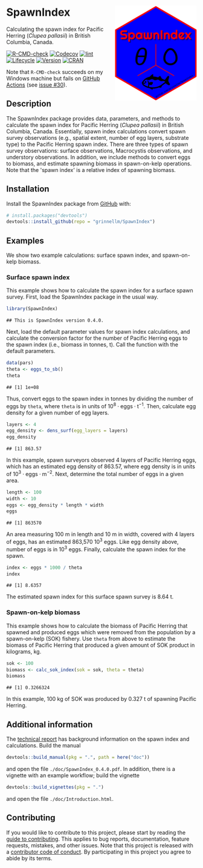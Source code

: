 
<!-- README.md is generated from README.Rmd; please edit README.Rmd. -->
# SpawnIndex <img src='man/sticker/sticker.png' align="right" height="250"/>

Calculating the spawn index for Pacific Herring (*Clupea pallasii*) in British Columbia, Canada.

<!-- badges: start -->
[![R-CMD-check](https://github.com/grinnellm/SpawnIndex/workflows/R-CMD-check/badge.svg)](https://github.com/grinnellm/SpawnIndex/actions) [![Codecov](https://codecov.io/gh/grinnellm/SpawnIndex/branch/master/graph/badge.svg)](https://codecov.io/gh/grinnellm/SpawnIndex) [![lint](https://github.com/grinnellm/SpawnIndex/workflows/lint/badge.svg)](https://github.com/grinnellm/SpawnIndex/actions) [![Lifecycle](https://img.shields.io/badge/lifecycle-stable-brightgreen.svg)](https://lifecycle.r-lib.org/articles/stages.html#stable) [![Version](https://img.shields.io/badge/Version-0.4.0-orange.svg?style=flat-square)](commits/master) [![CRAN](https://www.r-pkg.org/badges/version/SpawnIndex)](https://CRAN.R-project.org/package=SpawnIndex) <!-- badges: end -->

Note that `R-CMD-check` succeeds on my Windows machine but fails on [GitHub Actions](https://github.com/grinnellm/SpawnIndex/actions) (see [issue \#30](https://github.com/grinnellm/SpawnIndex/issues/30)).

## Description

The SpawnIndex package provides data, parameters, and methods to calculate the spawn index for Pacific Herring (*Clupea pallasii*) in British Columbia, Canada. Essentially, spawn index calculations convert spawn survey observations (e.g., spatial extent, number of egg layers, substrate type) to the Pacific Herring spawn index. There are three types of spawn survey observations: surface observations, Macrocystis observations, and understory observations. In addition, we include methods to convert eggs to biomass, and estimate spawning biomass in spawn-on-kelp operations. Note that the 'spawn index' is a relative index of spawning biomass.

## Installation

Install the SpawnIndex package from [GitHub](https://github.com/grinnellm/SpawnIndex) with:

``` r
# install.packages("devtools")
devtools::install_github(repo = "grinnellm/SpawnIndex")
```

## Examples

We show two example calculations: surface spawn index, and spawn-on-kelp biomass.

### Surface spawn index

This example shows how to calculate the spawn index for a surface spawn survey. First, load the SpawnIndex package in the usual way.

``` r
library(SpawnIndex)
```

    ## This is SpawnIndex version 0.4.0.

Next, load the default parameter values for spawn index calculations, and calculate the conversion factor for the number of Pacific Herring eggs to the spawn index (i.e., biomass in tonnes, t). Call the function with the default parameters.

``` r
data(pars)
theta <- eggs_to_sb()
theta
```

    ## [1] 1e+08

Thus, convert eggs to the spawn index in tonnes by dividing the number of eggs by `theta`, where `theta` is in units of 10<sup>8</sup> ⋅ eggs ⋅ t<sup>−1</sup>. Then, calculate egg density for a given number of egg layers.

``` r
layers <- 4
egg_density <- dens_surf(egg_layers = layers)
egg_density
```

    ## [1] 863.57

In this example, spawn surveyors observed 4 layers of Pacific Herring eggs, which has an estimated egg density of 863.57, where egg density is in units of 10<sup>3</sup> ⋅ eggs ⋅ m<sup>−2</sup>. Next, determine the total number of eggs in a given area.

``` r
length <- 100
width <- 10
eggs <- egg_density * length * width
eggs
```

    ## [1] 863570

An area measuring 100 m in length and 10 m in width, covered with 4 layers of eggs, has an estimated 863,570 10<sup>3</sup> eggs. Like egg density above, number of eggs is in 10<sup>3</sup> eggs. Finally, calculate the spawn index for the spawn.

``` r
index <- eggs * 1000 / theta
index
```

    ## [1] 8.6357

The estimated spawn index for this surface spawn survey is 8.64 t.

### Spawn-on-kelp biomass

This example shows how to calculate the biomass of Pacific Herring that spawned and produced eggs which were removed from the population by a spawn-on-kelp (SOK) fishery. Use `theta` from above to estimate the biomass of Pacific Herring that produced a given amount of SOK product in kilograms, kg.

``` r
sok <- 100
biomass <- calc_sok_index(sok = sok, theta = theta)
biomass
```

    ## [1] 0.3266324

In this example, 100 kg of SOK was produced by 0.327 t of spawning Pacific Herring.

## Additional information

The [technical report](https://waves-vagues.dfo-mpo.gc.ca/library-bibliotheque/41216787.pdf) has background information on the spawn index and calculations. Build the manual

``` r
devtools::build_manual(pkg = ".", path = here("doc"))
```

and open the file `./doc/SpawnIndex_0.4.0.pdf`. In addition, there is a vignette with an example workflow; build the vignette

``` r
devtools::build_vignettes(pkg = ".")
```

and open the file `./doc/Introduction.html`.

## Contributing

If you would like to contribute to this project, please start by reading the [guide to contributing](CONTRIBUTING.md). This applies to bug reports, documentation, feature requests, mistakes, and other issues. Note that this project is released with a [contributor code of conduct](CONDUCT.md). By participating in this project you agree to abide by its terms.
